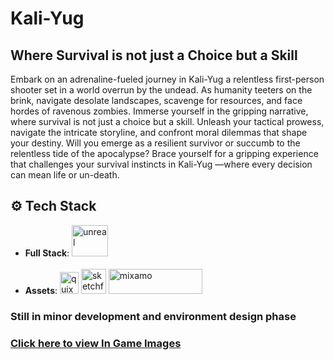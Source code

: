 # Kali-Yug
## Where Survival is not just a Choice but a Skill
Embark on an adrenaline-fueled journey in Kali-Yug a relentless first-person shooter set in a world overrun by the undead. 
As humanity teeters on the brink, navigate desolate landscapes, scavenge for resources, and face hordes of ravenous zombies. Immerse yourself in the gripping narrative, where survival is not just a choice but a skill. Unleash your tactical prowess, navigate the intricate storyline, and confront moral dilemmas that shape your destiny. Will you emerge as a resilient survivor or succumb to the relentless tide of the apocalypse? Brace yourself for a gripping experience that challenges your survival instincts in Kali-Yug —where every decision can mean life or un-death.

## ⚙️ Tech Stack
- **Full Stack**: <img src="https://cdn2.unrealengine.com/ue-logo-stacked-unreal-engine-w-677x545-fac11de0943f.png" alt="unreal" width="58" height="50"/> <br></br>
- **Assets**: <img src="https://quixel.com/quixel_logo.png" alt="quixel bridge" width="30" height="35"/> <img src="https://static.sketchfab.com/img/press/logos/sketchfab-logo.png" alt="sketchfab" width="40" height="40"/> <img src="https://static.wikia.nocookie.net/adobe/images/9/9c/Mixamo_2.0_logo.png/revision/latest?cb=20191212073142" alt="mixamo" width="150" height="40"/>

### Still in minor development and environment design phase
### [Click here to view In Game Images](https://github.com/Priyosmita/Kali-Yug/tree/main/Environment%20Design) 
